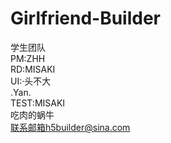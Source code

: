 # Girlfriend-Builder
学生团队  
PM:ZHH  
RD:MISAKI  
UI:·头不大  
    .Yan.  
TEST:MISAKI  
     吃肉的蜗牛  
联系邮箱h5builder@sina.com  